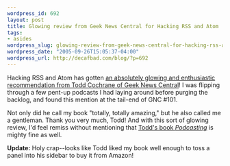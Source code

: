 ```yaml
--- 
wordpress_id: 692
layout: post
title: Glowing review from Geek News Central for Hacking RSS and Atom
tags: 
- asides
wordpress_slug: glowing-review-from-geek-news-central-for-hacking-rss-and-atom
wordpress_date: "2005-09-26T15:05:37-04:00"
wordpress_url: http://decafbad.com/blog/?p=692
---
```

Hacking RSS and Atom has gotten [an absolutely glowing and enthusiastic recommendation from Todd Cochrane of Geek News Central](http://www.geeknewscentral.com/archives/004907.html)!  I was flipping through a few pent-up podcasts I had laying around before purging the backlog, and found this mention at the tail-end of GNC #101.

Not only did he call my book "totally, totally amazing," but he also called me a gentleman.  Thank you very much, Todd!  And with this sort of glowing review, I'd feel remiss without mentioning that [Todd's book <i>Podcasting</i>](http://www.amazon.com/exec/obidos/ASIN/0764597787/0xdecafbad01-20) is mighty fine as well.

**Update:** Holy crap--looks like Todd liked my book well enough to toss a panel into his sidebar to buy it from Amazon!
